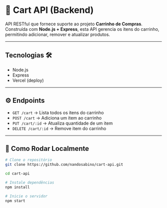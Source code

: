 # 🛒 Cart API (Backend)

API RESTful que fornece suporte ao projeto **Carrinho de Compras**.  
Construída com **Node.js + Express**, esta API gerencia os itens do carrinho, permitindo adicionar, remover e atualizar produtos.

---

## Tecnologias 🛠

- Node.js  
- Express  
- Vercel (deploy)  

---

## ⚙️ Endpoints

- `GET /cart` → Lista todos os itens do carrinho  
- `POST /cart` → Adiciona um item ao carrinho  
- `PUT /cart/:id` → Atualiza quantidade de um item  
- `DELETE /cart/:id` → Remove item do carrinho  

---

## 🚀 Como Rodar Localmente

```bash
# Clone o repositório
git clone https://github.com/nandosabino/cart-api.git

cd cart-api

# Instale dependências
npm install

# Inicie o servidor
npm start
